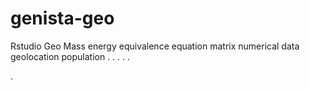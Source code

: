 # genista-geo
Rstudio Geo Mass energy equivalence equation matrix numerical data geolocation population
.
.
.
.
.




.












